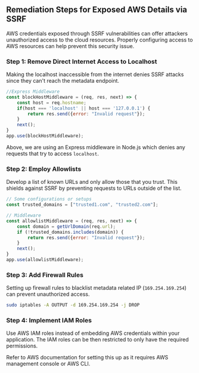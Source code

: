 

## Remediation Steps for Exposed AWS Details via SSRF

AWS credentials exposed through SSRF vulnerabilities can offer attackers unauthorized access to the cloud resources. Properly configuring access to AWS resources can help prevent this security issue.

### Step 1: Remove Direct Internet Access to Localhost

Making the localhost inaccessible from the internet denies SSRF attacks since they can't reach the metadata endpoint.

```javascript
//Express Middleware
const blockHostMiddleware = (req, res, next) => {
    const host = req.hostname;
    if(host === 'localhost' || host === '127.0.0.1') {
        return res.send({error: "Invalid request"});
    }
    next();
}
app.use(blockHostMiddleware);
```

Above, we are using an Express middleware in Node.js which denies any requests that try to access `localhost`.

### Step 2: Employ Allowlists

Develop a list of known URLs and only allow those that you trust. This shields against SSRF by preventing requests to URLs outside of the list.

```javascript
// Some configurations or setups 
const trusted_domains = ["trusted1.com", "trusted2.com"];

// Middleware
const allowlistMiddleware = (req, res, next) => {
    const domain = getUrlDomain(req.url);
    if (!trusted_domains.includes(domain)) {
        return res.send({error: "Invalid request"});
    }
    next();
}
app.use(allowlistMiddleware);
``` 

### Step 3: Add Firewall Rules

Setting up firewall rules to blacklist metadata related IP (`169.254.169.254`) can prevent unauthorized access.

```bash
sudo iptables -A OUTPUT -d 169.254.169.254 -j DROP
```

### Step 4: Implement IAM Roles

Use AWS IAM roles instead of embedding AWS credentials within your application. The IAM roles can be then restricted to only have the required permissions.

Refer to AWS documentation for setting this up as it requires AWS management console or AWS CLI.